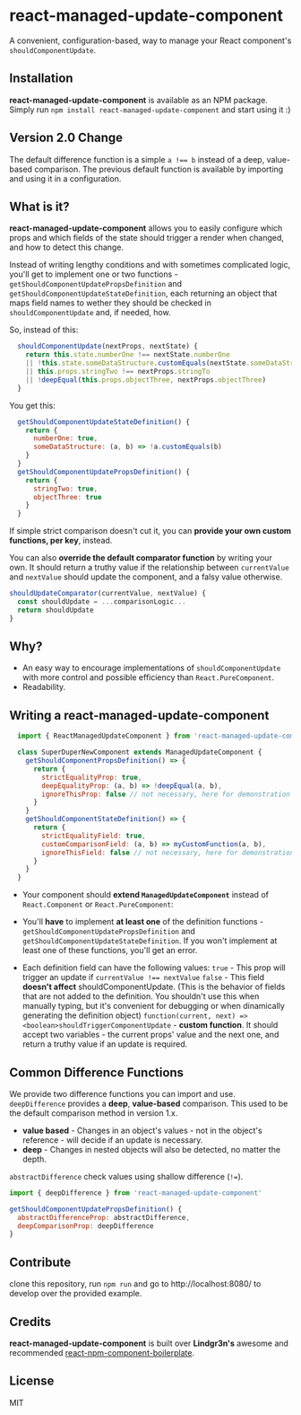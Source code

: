# react-managed-update-component
A convenient, configuration-based, way to manage your React component's `shouldComponentUpdate`.

## Installation
**react-managed-update-component** is available as an NPM package. Simply run `npm install react-managed-update-component` and start using it :)

## Version 2.0 Change
The default difference function is a simple `a !== b` instead of a deep, value-based comparison. The previous default function is available by importing and using it in a configuration.

## What is it?
**react-managed-update-component** allows you to easily configure which props and which fields of the state should trigger a render when changed, and how to detect this change.

Instead of writing lengthy conditions and with sometimes complicated logic, you'll get to implement one or two functions - `getShouldComponentUpdatePropsDefinition` and `getShouldComponentUpdateStateDefinition`, each returning an object that maps field names to wether they should be checked in `shouldComponentUpdate` and, if needed, how.

So, instead of this:
```javascript
  shouldComponentUpdate(nextProps, nextState) {
    return this.state.numberOne !== nextState.numberOne
    || !this.state.someDataStructure.customEquals(nextState.someDataStructure)
    || this.props.stringTwo !== nextProps.stringTo
    || !deepEqual(this.props.objectThree, nextProps.objectThree)
  }
```
You get this:
```javascript
  getShouldComponentUpdateStateDefinition() {
    return {
      numberOne: true,
      someDataStructure: (a, b) => !a.customEquals(b)
    }
  }
  getShouldComponentUpdatePropsDefinition() {
    return {
      stringTwo: true,
      objectThree: true
    }
  }
```

If simple strict comparison doesn't cut it, you can **provide your own custom functions, per key**, instead.

You can also **override the default comparator function** by writing your own. It should return a truthy value if the relationship between `currentValue` and `nextValue` should update the component, and a falsy value otherwise.
```javascript
shouldUpdateComparator(currentValue, nextValue) {
  const shouldUpdate = ...comparisonLogic...
  return shouldUpdate
}
```

## Why?
- An easy way to encourage implementations of `shouldComponentUpdate` with more control and possible efficiency than `React.PureComponent`.
- Readability.

## Writing a react-managed-update-component
```javascript
  import { ReactManagedUpdateComponent } from 'react-managed-update-component'

  class SuperDuperNewComponent extends ManagedUpdateComponent {
    getShouldComponentPropsDefinition() => {
      return {
        strictEqualityProp: true,
        deepEqualityProp: (a, b) => !deepEqual(a, b),
        ignoreThisProp: false // not necessary, here for demonstration
      }
    }
    getShouldComponentStateDefinition() => {
      return {
        strictEqualityField: true,
        customComparisonField: (a, b) => myCustomFunction(a, b),
        ignoreThisField: false // not necessary, here for demonstration
      }
    }
  }
```
- Your component should **extend `ManagedUpdateComponent`** instead of `React.Component` or `React.PureComponent`:

- You'll **have** to implement **at least one** of the definition functions - `getShouldComponentUpdatePropsDefinition` and `getShouldComponentUpdateStateDefinition`. If you won't implement at least one of these functions, you'll get an error.

- Each definition field can have the following values:
`true` - This prop will trigger an update if `currentValue !== nextValue`
`false` - This field **doesn't affect** shouldComponentUpdate.
(This is the behavior of fields that are not added to the definition. You shouldn't use this when manually typing, but it's convenient for debugging or when dinamically generating the definition object)
`function(current, next) => <boolean>shouldTriggerComponentUpdate` - **custom function**. It should accept two variables - the current props' value and the next one, and return a truthy value if an update is required.

## Common Difference Functions
We provide two difference functions you can import and use.
`deepDifference` provides a **deep**, **value-based** comparison. This used to be the default comparison method in version 1.x.
- **value based** - Changes in an object's values - not in the object's reference - will decide if an update is necessary.
- **deep** - Changes in nested objects will also be detected, no matter the depth.

`abstractDifference` check values using shallow difference (`!=`).

```javascript
import { deepDifference } from 'react-managed-update-component'

getShouldComponentUpdatePropsDefinition() {
  abstractDifferenceProp: abstractDifference,
  deepComparisonProp: deepDifference
}
```

## Contribute
clone this repository, run `npm run` and go to http://localhost:8080/ to develop over the provided example.

## Credits
**react-managed-update-component** is built over **Lindgr3n's** awesome and recommended  [react-npm-component-boilerplate](https://github.com/lindgr3n/react-npm-component-boilerplate).

## License
MIT
